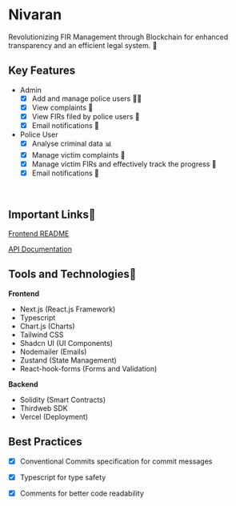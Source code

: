 # Nivaran 

Revolutionizing FIR Management through Blockchain for enhanced transparency and an efficient legal system. 🚀


## Key Features

- Admin
  -   [x] Add and manage police users 👮‍♂️
  -   [x] View complaints 📜
  -   [x] View FIRs filed by police users 📜 
  -   [x] Email notifications 📧
 
- Police User 
  -   [x] Analyse criminal data 📊
  -   [x] Manage victim complaints 📜
  -   [x] Manage victim FIRs and effectively track the progress 📜
  -   [x] Email notifications 📧

<br/>

## **Important Links🚀**

[Frontend README](/docs/Frontend.md)

[API Documentation](/docs/API.md)

## Tools and Technologies🚀

**Frontend**
 - Next.js (React.js Framework)
 - Typescript
 - Chart.js (Charts)
 - Tailwind CSS
 - Shadcn UI (UI Components)
 - Nodemailer (Emails)
 - Zustand (State Management)
 - React-hook-forms (Forms and Validation)

**Backend**
- Solidity (Smart Contracts)
- Thirdweb SDK
- Vercel (Deployment)

## Best Practices

- [x] Conventional Commits specification for commit messages
- [x] Typescript for type safety
- [x] Comments for better code readability

